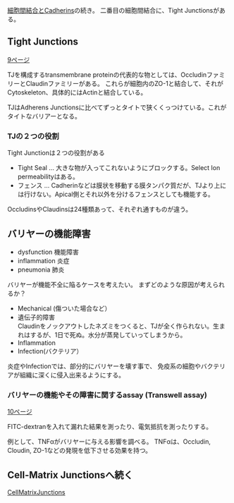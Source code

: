 [細胞間結合とCadherins](細胞間結合とCadherins.md)の続き。
二番目の細胞間結合に、Tight Junctionsがある。

## Tight Junctions

[9ページ](https://karino2.github.io/ImageGallery/CellBiology706x3.html#lg=1&slide=8)

TJを構成するtransmembrane proteinの代表的な物としては、OccludinファミリーとClaudinファミリーがある。
これらが細胞内のZO-1と結合して、それがCytoskeleton、具体的にはActinと結合している。

TJはAdherens Junctionsに比べてずっとタイトで狭くくっつけている。これがタイトなバリアーとなる。

### TJの２つの役割

Tight Junctionは２つの役割がある

- Tight Seal ... 大きな物が入ってこれないようにブロックする。Select Ion permeabilityはある。
- フェンス ... Cadherinなどは膜状を移動する膜タンパク質だが、TJより上には行けない。Apical側とそれ以外を分けるフェンスとしても機能する。

OccludinsやClaudinsは24種類あって、それぞれ通すものが違う。

## バリヤーの機能障害

- dysfunction 機能障害
- inflammation 炎症
- pneumonia 肺炎

バリヤーが機能不全に陥るケースを考えたい。
まずどのような原因が考えられるか？

- Mechanical (傷ついた場合など）
- 遺伝子的障害  
Claudinをノックアウトしたネズミをつくると、TJが全く作られない。生まれはするが、1日で死ぬ。水分が蒸発していってしまうから。
- Inflammation
- Infection(バクテリア）

炎症やInfectionでは、部分的にバリヤーを壊す事で、
免疫系の細胞やバクテリアが組織に深くに侵入出来るようにする。

### バリヤーの機能やその障害に関するassay (Transwell assay)

[10ページ](https://karino2.github.io/ImageGallery/CellBiology706x3.html#lg=1&slide=9)

FITC-dextranを入れて漏れた結果を測ったり、電気抵抗を測ったりする。

例として、TNFαがバリヤーに与える影響を調べる。
TNFαは、Occludin, Cloudin, ZO-1などの発現を低下させる効果を持つ。

## Cell-Matrix Junctionsへ続く

[CellMatrixJunctions](CellMatrixJunctions.md)